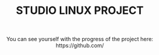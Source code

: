 <div align="center">
  <h1>STUDIO LINUX PROJECT</h1>
  <br>
  <p>You can see yourself with the progress of the project here: https://github.com/</p>
</div>

